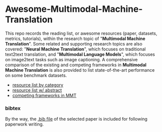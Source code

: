 # Awesome-Multimodal-Machine-Translation

This repo records the reading list, or awesome resources (paper, datasets, metrics, tutorials), within the research topic of "**Multimodal Machine Translation**". Some related and supporting research topics are also covered: "**Neural Machine Translation**", which focuses on traditional text2text translation, and "**Multimodal Language Models**", which focuses on image2text tasks such as image captioning. A comprehensive comparison of the existing and competing frameworks in **Multimodal Machine Translation** is also provided to list state-of-the-art performance on some benchmark datasets.

* [resource list by category](https://github.com/ZihengZZH/awesome-multimodal-machine-translation/blob/master/resource_list_by_category.md)
* [resource list w/ abstract](https://github.com/ZihengZZH/awesome-multimodal-machine-translation/blob/master/resource_list_abs.md)
* [competing frameworks in MMT](https://github.com/ZihengZZH/awesome-multimodal-machine-translation/blob/master/competing_framework.md)

### bibtex

By the way, the [.bib file](https://github.com/ZihengZZH/awesome-multimodal-machine-translation/blob/master/reference.bib) of the selected paper is included for following paperwork writing.